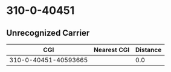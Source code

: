 # 310-0-40451
## Unrecognized Carrier


| CGI | Nearest CGI | Distance |
|-----|-------------|----------|
| 310-0-40451-40593665 |  | 0.0 |
